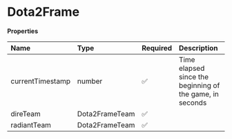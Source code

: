 # Dota2Frame

**Properties**

| Name             | Type           | Required | Description                                              |
| :--------------- | :------------- | :------- | :------------------------------------------------------- |
| currentTimestamp | number         | ✅       | Time elapsed since the beginning of the game, in seconds |
| direTeam         | Dota2FrameTeam | ✅       |                                                          |
| radiantTeam      | Dota2FrameTeam | ✅       |                                                          |

<!-- This file was generated by liblab | https://liblab.com/ -->
